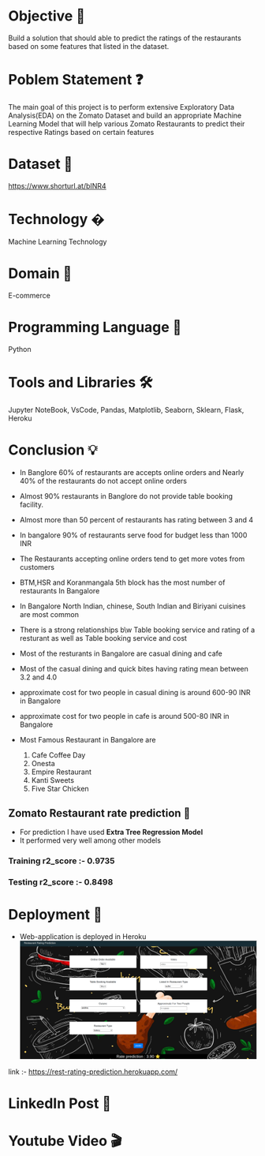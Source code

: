 # Objective 🎯

Build a solution that should able to predict the ratings of the
restaurants based on some features that listed in the dataset.


# Poblem Statement ❓

The main goal of this project is to perform extensive Exploratory Data Analysis(EDA) on
the Zomato Dataset and build an appropriate Machine Learning Model that will help
various Zomato Restaurants to predict their respective Ratings based on certain features

# Dataset 📀

https://www.shorturl.at/bINR4

# Technology �
Machine Learning Technology

# Domain 🏥
E-commerce

# Programming Language 🐍
Python

# Tools and Libraries 🛠
Jupyter NoteBook, VsCode, Pandas, Matplotlib, Seaborn, Sklearn, Flask, Heroku

# Conclusion 💡
- In Banglore 60% of restaurants are accepts online orders and Nearly 40% of the restaurants do not accept online orders

- Almost 90% restaurants in Banglore do not provide table booking facility.

- Almost more than 50 percent of restaurants has rating between 3 and 4

- In bangalore 90% of restaurants serve food for budget less than 1000 INR

- The Restaurants accepting online orders tend to get more votes from customers 

- BTM,HSR and Koranmangala 5th block has the most number of restaurants In Bangalore

- In Bangalore North Indian, chinese, South Indian and Biriyani cuisines are most common

- There is a strong relationships b\w Table booking service and rating of a resturant as well as Table booking service and cost

- Most of the resturants in Bangalore are casual dining and cafe

- Most of the casual dining and quick bites having rating mean between 3.2 and 4.0 

- approximate cost for two people in casual dining is around 600-90 INR in Bangalore

- approximate cost for two people in cafe is around 500-80 INR in Bangalore

- Most Famous Restaurant in Bangalore are 
  1. Cafe Coffee Day
  2. Onesta
  3. Empire Restaurant
  4. Kanti Sweets
  5. Five Star Chicken
  
## Zomato Restaurant rate prediction 🤖
  - For prediction I have used **Extra Tree Regression Model** 
  - It performed very well among other models 
  
  ### Training r2_score :- 0.9735
  ### Testing r2_score  :- 0.8498
 
# Deployment 🔗
- Web-application is deployed in Heroku
![plot](./web-app-screenshort.png)

link :- https://rest-rating-prediction.herokuapp.com/

# LinkedIn Post 📲


# Youtube Video 🎬




